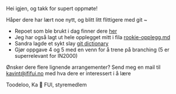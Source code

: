 Hei igjen, og takk for supert oppmøte!

Håper dere har lært noe nytt, og blitt litt flittigere med git ~

- Repoet som ble brukt i dag finner dere [her](https://github.com/ka-thas/git-good/)
- Jeg har også lagt ut hele opplegget mitt i fila [rookie-opplegg.md](https://github.com/ka-thas/git-good/blob/main/rookie-opplegg.md)
- Sandra lagde et sykt slay [git dictionary](https://github.com/ka-thas/git-good/blob/main/assets/dictionary.png)
- Gjør oppgave 4 og 5 med en venn for å trene på branching (5 er superrelevant for IN2000)

Ønsker dere flere lignende arrangementer? Send meg en mail til <kavint@ififui.no> med hva dere er interessert i å lære

Toodeloo,
Ka 🌱
FUI, styremedlem
